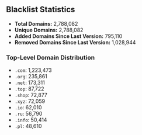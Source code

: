 ## Blacklist Statistics

- **Total Domains:** 2,788,082
- **Unique Domains:** 2,788,082
- **Added Domains Since Last Version:** 795,110
- **Removed Domains Since Last Version:** 1,028,944

### Top-Level Domain Distribution

-  `.com`: 1,223,473
-  `.org`: 235,861
-  `.net`: 173,311
-  `.top`: 87,722
-  `.shop`: 72,877
-  `.xyz`: 72,059
-  `.io`: 62,010
-  `.ru`: 56,790
-  `.info`: 50,414
-  `.pl`: 48,610
